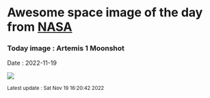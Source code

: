 
# Awesome space image of the day from [NASA](https://api.nasa.gov/)

### Today image : Artemis 1 Moonshot
Date : 2022-11-19

![](https://apod.nasa.gov/apod/image/2211/DSC_3971-11-16-2022-1024o.jpg)

<small>Latest update : Sat Nov 19 16:20:42 2022</small>
        